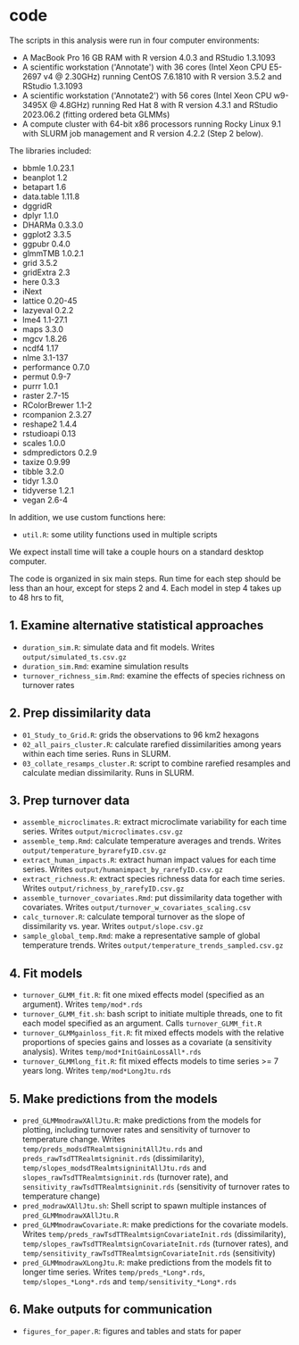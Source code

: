 # code

The scripts in this analysis were run in four computer environments:
- A MacBook Pro 16 GB RAM with R version 4.0.3 and RStudio 1.3.1093
- A scientific workstation ('Annotate') with 36 cores (Intel Xeon CPU E5-2697 v4 @ 2.30GHz) running CentOS 7.6.1810 with R version 3.5.2 and RStudio 1.3.1093
- A scientific workstation ('Annotate2') with 56 cores (Intel Xeon CPU w9-3495X @ 4.8GHz) running Red Hat 8 with R version 4.3.1 and RStudio 2023.06.2 (fitting ordered beta GLMMs)
- A compute cluster with 64-bit x86 processors running Rocky Linux 9.1 with SLURM job management and R version 4.2.2 (Step 2 below).

The libraries included:
- bbmle 1.0.23.1
- beanplot 1.2
- betapart 1.6
- data.table 1.11.8
- dggridR
- dplyr 1.1.0
- DHARMa 0.3.3.0
- ggplot2 3.3.5
- ggpubr 0.4.0
- glmmTMB 1.0.2.1
- grid 3.5.2
- gridExtra 2.3
- here 0.3.3
- iNext
- lattice 0.20-45
- lazyeval 0.2.2
- lme4 1.1-27.1
- maps 3.3.0
- mgcv 1.8.26
- ncdf4 1.17
- nlme 3.1-137
- performance 0.7.0
- permut 0.9-7
- purrr 1.0.1
- raster 2.7-15
- RColorBrewer 1.1-2
- rcompanion 2.3.27
- reshape2 1.4.4
- rstudioapi 0.13
- scales 1.0.0
- sdmpredictors 0.2.9
- taxize 0.9.99
- tibble 3.2.0
- tidyr 1.3.0
- tidyverse 1.2.1
- vegan 2.6-4

In addition, we use custom functions here:

- `util.R`: some utility functions used in multiple scripts

We expect install time will take a couple hours on a standard desktop computer.

The code is organized in six main steps. Run time for each step should be less than an hour, except for steps 2 and 4. Each model in step 4 takes up to 48 hrs to fit,

## 1. Examine alternative statistical approaches
- `duration_sim.R`: simulate data and fit models. Writes `output/simulated_ts.csv.gz`
- `duration_sim.Rmd`: examine simulation results
- `turnover_richness_sim.Rmd`: examine the effects of species richness on turnover rates

## 2. Prep dissimilarity data
- `01_Study_to_Grid.R`: grids the observations to 96 km2 hexagons
- `02_all_pairs_cluster.R`: calculate rarefied dissimilarities among years within each time series. Runs in SLURM.
- `03_collate_resamps_cluster.R`: script to combine rarefied resamples and calculate median dissimilarity. Runs in SLURM.

## 3. Prep turnover data
- `assemble_microclimates.R`: extract microclimate variability for each time series. Writes `output/microclimates.csv.gz`
- `assemble_temp.Rmd`: calculate temperature averages and trends. Writes `output/temperature_byrarefyID.csv.gz`
- `extract_human_impacts.R`: extract human impact values for each time series. Writes `output/humanimpact_by_rarefyID.csv.gz`
- `extract_richness.R`: extract species richness data for each time series. Writes `output/richness_by_rarefyID.csv.gz`
- `assemble_turnover_covariates.Rmd`: put dissimilarity data together with covariates. Writes `output/turnover_w_covariates_scaling.csv`
- `calc_turnover.R`: calculate temporal turnover as the slope of dissimilarity vs. year. Writes `output/slope.csv.gz`
- `sample_global_temp.Rmd`: make a representative sample of global temperature trends. Writes `output/temperature_trends_sampled.csv.gz`

## 4. Fit models
- `turnover_GLMM_fit.R`: fit one mixed effects model (specified as an argument). Writes `temp/mod*.rds`
- `turnover_GLMM_fit.sh`: bash script to initiate multiple threads, one to fit each model specified as an argument. Calls `turnover_GLMM_fit.R`
- `turnover_GLMMgainloss_fit.R`: fit mixed effects models with the relative proportions of species gains and losses as a covariate (a sensitivity analysis). Writes `temp/mod*InitGainLossAll*.rds`
- `turnover_GLMMlong_fit.R`: fit mixed effects models to time series >= 7 years long. Writes `temp/mod*LongJtu.rds`

## 5. Make predictions from the models
- `pred_GLMMmodrawXAllJtu.R`: make predictions from the models for plotting, including turnover rates and sensitivity of turnover to temperature change. Writes `temp/preds_modsdTRealmtsigninitAllJtu.rds` and `preds_rawTsdTTRealmtsigninit.rds` (dissimilarity), `temp/slopes_modsdTRealmtsigninitAllJtu.rds` and `slopes_rawTsdTTRealmtsigninit.rds` (turnover rate), and `sensitivity_rawTsdTTRealmtsigninit.rds` (sensitivity of turnover rates to temperature change)
- `pred_modrawXAllJtu.sh`: Shell script to spawn multiple instances of `pred_GLMMmodrawXAllJtu.R`
- `pred_GLMMmodrawCovariate.R`: make predictions for the covariate models. Writes `temp/preds_rawTsdTTRealmtsignCovariateInit.rds` (dissimilarity), `temp/slopes_rawTsdTTRealmtsignCovariateInit.rds` (turnover rates), and `temp/sensitivity_rawTsdTTRealmtsignCovariateInit.rds` (sensitivity)
- `pred_GLMMmodrawXLongJtu.R`: make predictions from the models fit to longer time series. Writes `temp/preds_*Long*.rds`, `temp/slopes_*Long*.rds` and `temp/sensitivity_*Long*.rds`

## 6. Make outputs for communication
- `figures_for_paper.R`: figures and tables and stats for paper
